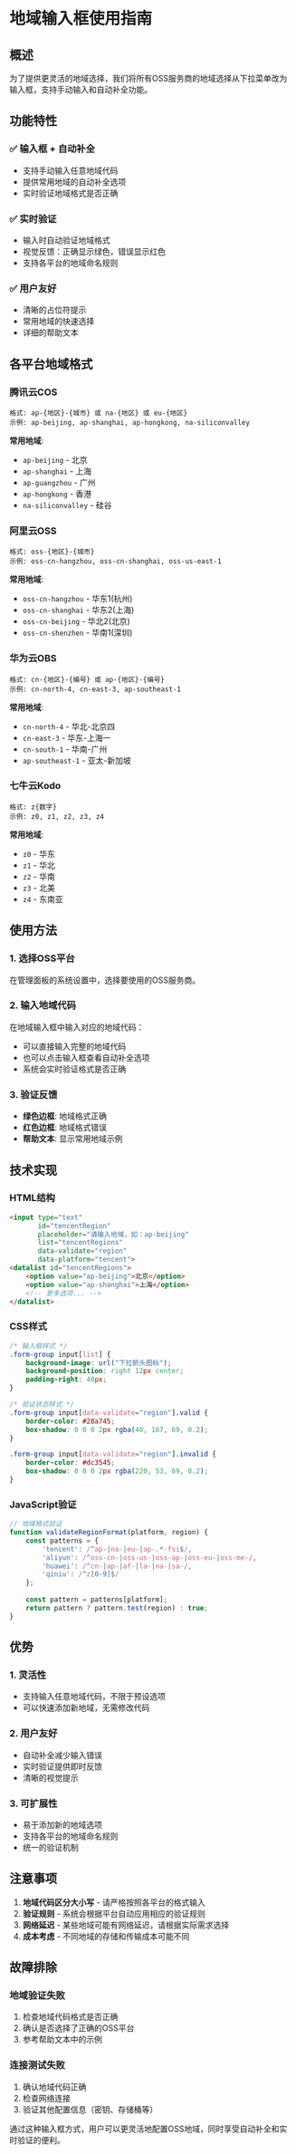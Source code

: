# 地域输入框使用指南

## 概述

为了提供更灵活的地域选择，我们将所有OSS服务商的地域选择从下拉菜单改为输入框，支持手动输入和自动补全功能。

## 功能特性

### ✅ 输入框 + 自动补全
- 支持手动输入任意地域代码
- 提供常用地域的自动补全选项
- 实时验证地域格式是否正确

### ✅ 实时验证
- 输入时自动验证地域格式
- 视觉反馈：正确显示绿色，错误显示红色
- 支持各平台的地域命名规则

### ✅ 用户友好
- 清晰的占位符提示
- 常用地域的快速选择
- 详细的帮助文本

## 各平台地域格式

### 腾讯云COS
```
格式: ap-{地区}-{城市} 或 na-{地区} 或 eu-{地区}
示例: ap-beijing, ap-shanghai, ap-hongkong, na-siliconvalley
```

**常用地域**:
- `ap-beijing` - 北京
- `ap-shanghai` - 上海  
- `ap-guangzhou` - 广州
- `ap-hongkong` - 香港
- `na-siliconvalley` - 硅谷

### 阿里云OSS
```
格式: oss-{地区}-{城市}
示例: oss-cn-hangzhou, oss-cn-shanghai, oss-us-east-1
```

**常用地域**:
- `oss-cn-hangzhou` - 华东1(杭州)
- `oss-cn-shanghai` - 华东2(上海)
- `oss-cn-beijing` - 华北2(北京)
- `oss-cn-shenzhen` - 华南1(深圳)

### 华为云OBS
```
格式: cn-{地区}-{编号} 或 ap-{地区}-{编号}
示例: cn-north-4, cn-east-3, ap-southeast-1
```

**常用地域**:
- `cn-north-4` - 华北-北京四
- `cn-east-3` - 华东-上海一
- `cn-south-1` - 华南-广州
- `ap-southeast-1` - 亚太-新加坡

### 七牛云Kodo
```
格式: z{数字}
示例: z0, z1, z2, z3, z4
```

**常用地域**:
- `z0` - 华东
- `z1` - 华北
- `z2` - 华南
- `z3` - 北美
- `z4` - 东南亚

## 使用方法

### 1. 选择OSS平台
在管理面板的系统设置中，选择要使用的OSS服务商。

### 2. 输入地域代码
在地域输入框中输入对应的地域代码：
- 可以直接输入完整的地域代码
- 也可以点击输入框查看自动补全选项
- 系统会实时验证格式是否正确

### 3. 验证反馈
- **绿色边框**: 地域格式正确
- **红色边框**: 地域格式错误
- **帮助文本**: 显示常用地域示例

## 技术实现

### HTML结构
```html
<input type="text" 
       id="tencentRegion" 
       placeholder="请输入地域，如：ap-beijing" 
       list="tencentRegions"
       data-validate="region" 
       data-platform="tencent">
<datalist id="tencentRegions">
    <option value="ap-beijing">北京</option>
    <option value="ap-shanghai">上海</option>
    <!-- 更多选项... -->
</datalist>
```

### CSS样式
```css
/* 输入框样式 */
.form-group input[list] {
    background-image: url("下拉箭头图标");
    background-position: right 12px center;
    padding-right: 40px;
}

/* 验证状态样式 */
.form-group input[data-validate="region"].valid {
    border-color: #28a745;
    box-shadow: 0 0 0 2px rgba(40, 167, 69, 0.2);
}

.form-group input[data-validate="region"].invalid {
    border-color: #dc3545;
    box-shadow: 0 0 0 2px rgba(220, 53, 69, 0.2);
}
```

### JavaScript验证
```javascript
// 地域格式验证
function validateRegionFormat(platform, region) {
    const patterns = {
        'tencent': /^ap-|na-|eu-|ap-.*-fsi$/,
        'aliyun': /^oss-cn-|oss-us-|oss-ap-|oss-eu-|oss-me-/,
        'huawei': /^cn-|ap-|af-|la-|na-|sa-/,
        'qiniu': /^z[0-9]$/
    };
    
    const pattern = patterns[platform];
    return pattern ? pattern.test(region) : true;
}
```

## 优势

### 1. 灵活性
- 支持输入任意地域代码，不限于预设选项
- 可以快速添加新地域，无需修改代码

### 2. 用户友好
- 自动补全减少输入错误
- 实时验证提供即时反馈
- 清晰的视觉提示

### 3. 可扩展性
- 易于添加新的地域选项
- 支持各平台的地域命名规则
- 统一的验证机制

## 注意事项

1. **地域代码区分大小写** - 请严格按照各平台的格式输入
2. **验证规则** - 系统会根据平台自动应用相应的验证规则
3. **网络延迟** - 某些地域可能有网络延迟，请根据实际需求选择
4. **成本考虑** - 不同地域的存储和传输成本可能不同

## 故障排除

### 地域验证失败
1. 检查地域代码格式是否正确
2. 确认是否选择了正确的OSS平台
3. 参考帮助文本中的示例

### 连接测试失败
1. 确认地域代码正确
2. 检查网络连接
3. 验证其他配置信息（密钥、存储桶等）

通过这种输入框方式，用户可以更灵活地配置OSS地域，同时享受自动补全和实时验证的便利。
